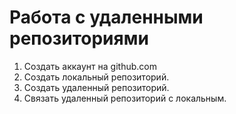 # Работа с удаленными репозиториями
1. Создать аккаунт на github.com
2. Создать локальный репозиторий.
3. Создать удаленный репозиторий.
4. Связать удаленный репозиторий с локальным.
